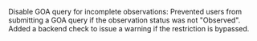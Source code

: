 Disable GOA query for incomplete observations: Prevented users from submitting a GOA query if the observation status was not "Observed". Added a backend check to issue a warning if the restriction is bypassed.